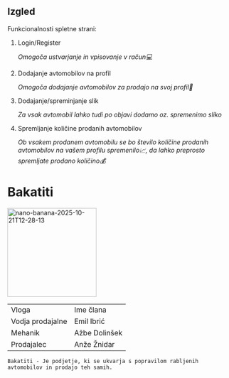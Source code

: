 
<h2>Izgled</h2>

<p>Funkcionalnosti spletne strani:</p>
<ol>
 <li>Login/Register</li>
  <p><i>Omogoča ustvarjanje in vpisovanje v račun💻</i></p>
 <li>Dodajanje avtomobilov na profil</li>
  <p><i>Omogoča dodajanje avtomobilov za prodajo na svoj profil🚗</i></p>
 <li>Dodajanje/spreminjanje slik</li>
  <p><i>Za vsak avtomobil lahko tudi po objavi dodamo oz. spremenimo sliko</i></p>
 <li>Spremljanje količine prodanih avtomobilov</li>
  <p><i>Ob vsakem prodanem avtomobilu se bo število količine prodanih avtomobilov na vašem profilu spremenilo📈, da lahko preprosto spremljate prodano količino💰</i></p>
</ol>
  
  <h1>Bakatiti</h1>
<img width="200" height="200" alt="nano-banana-2025-10-21T12-28-13" src="https://github.com/user-attachments/assets/c6c71bf6-5157-456c-b980-a3884c5593a5" />
  <table>
    <tr>
        <td>Vloga</td>
        <td>Ime člana</td>
    </tr>

  <tr>
    <td>Vodja prodajalne</td>
    <td>Emil Ibrić</td>
  </tr>
  
   <tr>
    <td>Mehanik</td>
    <td>Ažbe Dolinšek</td>
  </tr>

   <tr>
    <td>Prodajalec</td>
    <td>Anže Žnidar</td>
  </tr>
</table>
<code>Bakatiti - Je podjetje, ki se ukvarja s popravilom rabljenih avtomobilov in prodajo teh samih.</code>

